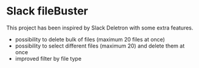 # Slack fileBuster

This project has been inspired by Slack Deletron with some extra features.

* possibility to delete bulk of files (maximum 20 files at once)
* possibility to select different files (maximum 20) and delete them at once
* improved filter by file type
